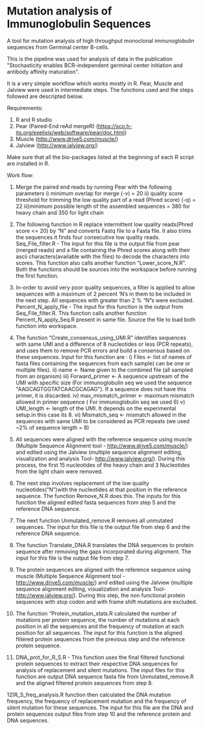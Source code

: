 # Mutation analysis of Immunoglobulin Sequences 

A tool for mutation analysis of high throughput monoclonal immunoglobulin sequences from Germinal center B-cells. 

This is the pipeline was used for analysis of data in the publication "Stochasticity enables BCR-independent germinal center initiation and antibody affinity maturation".

It is a very simple workflow which works mostly in R. Pear, Muscle and Jalview were used in intermediate steps. The functions used and the steps followed are descripted below.

Requirements:

1) R and R studio
2) Pear (Paired-End reAd mergeR) (https://sco.h-its.org/exelixis/web/software/pear/doc.html)
3) Muscle (http://www.drive5.com/muscle/)
4) Jalview (http://www.jalview.org/)


Make sure that all the bio-packages listed at the beginning of each R script are installed in R. 

Work flow:

 1) Merge the paired end reads by running Pear with the following parameters
		i)  minimum overlap for merge (-v) = 20
		ii) quality score threshold for trimming the low quality part of a read (Phred score) (-q) = 22
		iii)minimum possible length of the assembled sequences = 380 for heavy chain and 350 for light chain

 2) The following function in R replace intermittent low quality reads(Phred score <= 20) by “N” and converts Fastq file to a Fasta file. It also trims the sequences it finds four consecutive low quality reads. 
	Seq_File_filter.R - The input for this file is the output file from pear (merged reads) and a file containing the Phred scores along with their ascii characters(available with the files) to decode the characters into scores. This function also calls another function “Lower_score_N.R”. Both the functions should be sources into the workspace before running the first function.

 3) In-order to avoid very poor quality sequences, a filter is applied to allow sequences with a maximum of 2 percent ’N’s in them to be included in 	the next step. All sequences with greater than 2 % “N”s were excluded. 
	Percent_N_apply_file - The input for this function is the output from Seq_File_filter.R. This function calls another function Percent_N_apply_Seq.R present in same file. Source the file to load both function into workspace.

 4) The function “Create_consensus_using_UMI.R” identifies sequences with same UMI and a difference of 8 nucleotides or less (PCR repeats), and uses 	them to remove PCR errors and build a consensus based on these sequences.
	Input for this function are :
	i) Files <- list of names of fasta files containing the sequences from each sample( can be one or multiple files).
	ii) name <- Name given to the combined file (all sampled from an organism)
	iii) Forward_primer <- A sequence upstream of the UMI with specific size (For immunoglobulin seq we used the sequence 	"AAGCAGTGGTATCAACGCAGAG"). If a sequence does not have this primer, it is discarded.
	iv) max_mismatch_primer <- maximum mismatch allowed in primer sequence ( For immunoglobulin seq we used 6)
	v) UMI_length <- length of the UMI. It depends on the experimental setup.in this case its 8.
	vi) Mismatch_seq <- mismatch allowed in the sequences with same UMI to be considered as PCR repeats (we used ~2% of sequence length = 8)

 5) All sequences were aligned with the reference sequence using muscle (Multiple Sequence Alignment tool - http://www.drive5.com/muscle/) and edited using the Jalview (multiple sequence alignment editing, visualization and analysis Tool- http://www.jalview.org/). During this process, the first 15 nucleotides of the heavy chain and 3 Nucleotides from the light chain were removed. 

 6) The next step involves replacement of the low quality nucleotides(“N”)with the nucleotides at that position in the reference sequence. The function Remove_N.R does this. The inputs for this function the aligned edited fasta sequences from step 5 and the reference DNA sequence.

 7) The next function Unmutated_remove.R removes all unmutated sequences. The input for this file is the output file from step 6 and the reference DNA sequence.

 8) The function Translate_DNA.R translates the DNA sequences to protein sequence after removing the gaps incorporated during alignment. The input for this file is the output file from step 7. 

 9) The protein sequences are  aligned with the reference sequence using muscle (Multiple Sequence Alignment tool - http://www.drive5.com/muscle/) and edited using the Jalview (multiple sequence alignment editing, visualization and analysis Tool- http://www.jalview.org/). During this step, the non functional protein sequences with stop codon and with frame shift mutations are excluded.

 10) The function “Protein_mutation_stats.R calculated the number of mutations per protein sequence, the number of mutations at each position in all the sequences and the frequency of mutation at each position for all sequences. The input for this function is the aligned filtered protein sequences from the previous step and the reference protein sequence.

 11) DNA_prot_for_R_S.R - This function uses the final filtered functional protein sequences to extract their respective DNA sequences for analysis of replacement and silent mutations. The input files for this function are output DNA sequence fasta file from Unmutated_remove.R and the aligned filtered protein sequences from step 8.

 12)R_S_freq_analysis.R function then calculated the DNA mutation frequency, the frequency of replacement mutation and the frequency of silent mutation for these sequences. The input for this file are the DNA and protein sequences output files from step 10 and the reference protein and DNA sequences.


